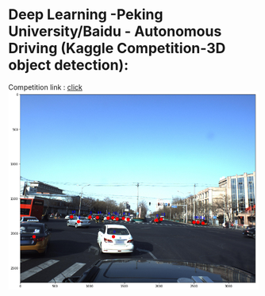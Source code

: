 # Deep Learning -Peking University/Baidu - Autonomous Driving (Kaggle Competition-3D object detection):
Competition link : [click](https://www.kaggle.com/c/pku-autonomous-driving)
![enter image description here](./doc/images/center_of_objects_1.png)
